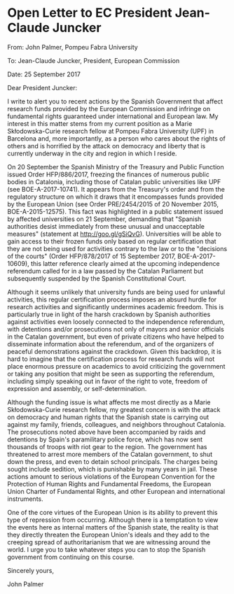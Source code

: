 # Open Letter to EC President Jean-Claude Juncker

From: John Palmer, Pompeu Fabra University

To: Jean-Claude Juncker, President, European Commission

Date: 25 September 2017


Dear President Juncker:

I write to alert you to recent actions by the Spanish Government that affect research funds provided by the European Commission and infringe on fundamental rights guaranteed under international and European law. My interest in this matter stems from my current position as a Marie Skłodowska-Curie research fellow at Pompeu Fabra University (UPF) in Barcelona and, more importantly, as a person who cares about the rights of others and is horrified by the attack on democracy and liberty that is currently underway in the city and region in which I reside.

On 20 September the Spanish Ministry of the Treasury and Public Function issued Order HFP/886/2017, freezing the finances of numerous public bodies in Catalonia, including those of Catalan public universities like UPF (see BOE-A-2017-10741). It appears from the Treasury's order and from the regulatory structure on which it draws that it encompasses funds provided by the European Union (see Order PRE/2454/2015 of 20 November 2015, BOE-A-2015-12575). This fact was highlighted in a public statement issued by affected universities on 21 September, demanding that "Spanish authorities desist immediately from these unusual and unacceptable measures" (statement at http://goo.gl/gSiQvG). Universities will be able to gain access to their frozen funds only based on regular certification that they are not being used for activities contrary to the law or to the "decisions of the courts" (Order HFP/878/2017 of 15 September 2017, BOE-A-2017-10609), this latter reference clearly aimed at the upcoming independence referendum called for in a law passed by the Catalan Parliament but subsequently suspended by the Spanish Constitutional Court.

Although it seems unlikely that university funds are being used for unlawful activities, this regular certification process imposes an absurd hurdle for research activities and significantly undermines academic freedom. This is particularly true in light of the harsh crackdown by Spanish authorities against activities even loosely connected to the independence referendum, with detentions and/or prosecutions not only of mayors and senior officials in the Catalan government, but even of private citizens who have helped to disseminate information about the referendum, and of the organizers of peaceful demonstrations against the crackdown. Given this backdrop, it is hard to imagine that the certification process for research funds will not place enormous pressure on academics to avoid criticizing the government or taking any position that might be seen as supporting the referendum, including simply speaking out in favor of the right to vote, freedom of expression and assembly, or self-determination.

Although the funding issue is what affects me most directly as a Marie Skłodowska-Curie research fellow, my greatest concern is with the attack on democracy and human rights that the Spanish state is carrying out against my family, friends, colleagues, and neighbors throughout Catalonia. The prosecutions noted above have been accompanied by raids and detentions by Spain's paramilitary police force, which has now sent thousands of troops with riot gear to the region. The government has threatened to arrest more members of the Catalan government, to shut down the press, and even to detain school principals. The charges being sought include sedition, which is punishable by many years in jail. These actions amount to serious violations of the European Convention for the Protection of Human Rights and Fundamental Freedoms, the European Union Charter of Fundamental Rights, and other European and international instruments. 

One of the core virtues of the European Union is its ability to prevent this type of repression from occurring. Although there is a temptation to view the events here as internal matters of the Spanish state, the reality is that they directly threaten the European Union's ideals and they add to the creeping spread of authoritarianism that we are witnessing around the world. I urge you to take whatever steps you can to stop the Spanish government from continuing on this course.

Sincerely yours,

John Palmer
